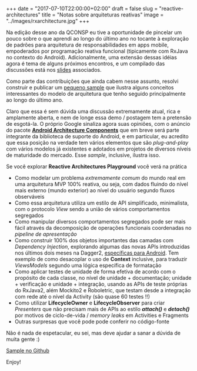 +++
date = "2017-07-10T22:00:00+02:00"
draft = false
slug = "reactive-architectures"
title = "Notas sobre arquiteturas reativas"
image = "../images/rxarchitecture.jpg"
+++


Na edição desse ano da QCONSP eu tive a oportunidade de pincelar um pouco sobre o que aprendi ao longo do último ano no tocante à exploração de padrões para arquitetura de responsabilidades em apps mobile, empoderados por programação reativa funcional (tipicamente com RxJava no contexto do Android). Adicionalmente, uma extensão dessas idéias agora é tema de alguns próximos encontros, e um compilado das discussões está nos [slides](https://speakerdeck.com/ubiratansoares/evoluindo-arquiteturas-reativas) associados.

Como parte das contribuições que ainda cabem nesse assunto, resolvi construir e publicar um [pequeno sample](https://github.com/ubiratansoares/reactive-architectures-playground) que ilustra alguns conceitos interessantes do modelo de arquitetura que tenho seguido principalmente ao longo do último ano. 

Claro que essa é sem dúvida uma discussão extremamente atual, rica e amplamente aberta, e nem de longe essa demo / postagem tem a pretensão de esgotá-la. O próprio Google sinaliza agora suas opiniões, com o anúncio do pacote [**Android Architecture Components**](https://developer.android.com/topic/libraries/architecture/index.html) que em breve será parte integrante da biblioteca de suporte do Android, e em particular, eu acredito que essa posição na verdade tem vários elementos que são *plug-and-play* com vários modelos já existentes e adotados em projetos de diversos níveis de maturidade do mercado. Esse *sample*, inclusive, ilustra isso.

Se você explorar **Reactive Architectures Playground** você verá na prática

- Como modelar um problema _extremamente comum_ do mundo real em uma arquitetura MVP 100% reativa, ou seja, com dados fluindo do nível mais externo (mundo exterior) ao nível do usuário segundo fluxos observáveis
- Como essa arquitetura utiliza um estilo de API simplificado, minimalista, com o protocolo *View* sendo a união de vários comportamentos segregados
- Como manipular diversos comportamentos segregados pode ser mais fácil através da decomposição de operações funcionais coordenadas no *pipeline de apresentação*
- Como construir 100% dos objetos importantes das camadas com *Dependency Injection*, explorando algumas das novas APIs introduzidas nos últimos dois meses na Dagger2, [específicas para Android](https://github.com/google/dagger/releases/tag/dagger-2.11). Tem exemplo de como desacoplar o uso de **Context** inclusive, para traduzir *ViewsModels* segundo uma lógica específica de formatação
- Como aplicar testes de unidade de forma efetiva de acordo com o propósito de cada classe, no nível de unidade + documentação; unidade + verificação e unidade + integração, usando as APIs de teste próprias do RxJava2, além Mockito2 e Roboletric, que testam desde a integração com rede até o nível da Activity (são quase 60 testes !!)
- Como utilizar **LifecycleOwner** e **LifecycleObserver** para criar *Presenters* que não precisam mais de APIs ao estilo **_attach()_** e **_detach()_** por motivos de ciclo-de-vida / *memory leaks* em Activities e Fragments 
- Outras surpresas que você pode pode conferir no código-fonte

Não é nada de espetacular, eu sei, mas deve ajudar a sanar a dúvida de muita gente :)

[Sample no Github](https://github.com/ubiratansoares/reactive-architectures-playground)

Enjoy!